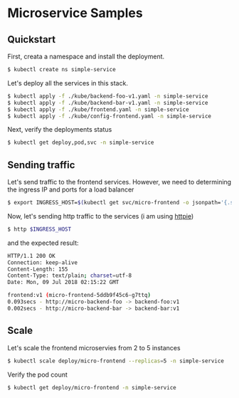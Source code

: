 # Microservice Samples

## Quickstart

First, creata a namespace and install the deployment.

```sh
$ kubectl create ns simple-service
```

Let's deploy all the services in this stack.

```sh
$ kubectl apply -f ./kube/backend-foo-v1.yaml -n simple-service
$ kubectl apply -f ./kube/backend-bar-v1.yaml -n simple-service
$ kubectl apply -f ./kube/frontend.yaml -n simple-service
$ kubectl apply -f ./kube/config-frontend.yaml -n simple-service
```

Next, verify the deployments status

```sh
$ kubectl get deploy,pod,svc -n simple-service
```

## Sending traffic

Let's send traffic to the frontend services. However, we need to determining the ingress IP and ports for a load balancer

```sh
$ export INGRESS_HOST=$(kubectl get svc/micro-frontend -o jsonpath='{.status.loadBalancer.ingress[0].ip}' -n simple-service)
```

Now, let's sending http traffic to the services (i am using [httpie](https://httpie.org/))

```sh
$ http $INGRESS_HOST
```

and the expected result:

```sh
HTTP/1.1 200 OK
Connection: keep-alive
Content-Length: 155
Content-Type: text/plain; charset=utf-8
Date: Mon, 09 Jul 2018 02:15:22 GMT

frontend:v1 (micro-frontend-5ddb9f45c6-g7ttq)
0.093secs - http://micro-backend-foo -> backend-foo:v1
0.002secs - http://micro-backend-bar -> backend-bar:v1
```

## Scale

Let's scale the frontend microservies from 2 to 5 instances

```sh
$ kubectl scale deploy/micro-frontend --replicas=5 -n simple-service
```

Verify the pod count

```sh
$ kubectl get deploy/micro-frontend -n simple-service
```